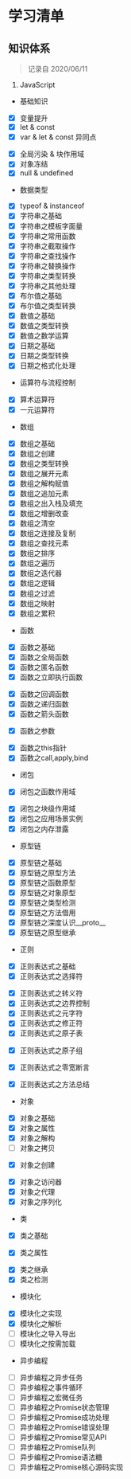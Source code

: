 # 学习清单

## 知识体系

> 记录自 2020/06/11

1. JavaScript

- 基础知识

- [x] 变量提升
- [x] let & const
- [x] var & let & const 异同点
<!-- 06/13 -->
- [x] 全局污染 & 块作用域
- [x] 对象冻结
- [x] null & undefined

- 数据类型

- [x] typeof & instanceof
- [x] 字符串之基础
- [x] 字符串之模板字面量
- [x] 字符串之常用函数
- [x] 字符串之截取操作
- [x] 字符串之查找操作
- [x] 字符串之替换操作
- [x] 字符串之类型转换
- [x] 字符串之其他处理
- [x] 布尔值之基础
- [x] 布尔值之类型转换
- [x] 数值之基础
- [x] 数值之类型转换
- [x] 数值之数学运算
- [x] 日期之基础
- [x] 日期之类型转换
- [x] 日期之格式化处理

- 运算符与流程控制

- [x] 算术运算符
- [x] 一元运算符

<!-- 06/14 -->

- 数组

- [x] 数组之基础
- [x] 数组之创建
- [x] 数组之类型转换
- [x] 数组之展开元素
- [x] 数组之解构赋值
- [x] 数组之追加元素
- [x] 数组之出入栈及填充
- [x] 数组之增删改查
- [x] 数组之清空
- [x] 数组之连接及复制
- [x] 数组之查找元素
- [x] 数组之排序
- [x] 数组之遍历
- [x] 数组之迭代器
- [x] 数组之逻辑
- [x] 数组之过滤
- [x] 数组之映射
- [x] 数组之累积

- 函数

- [x] 函数之基础
- [x] 函数之全局函数
- [x] 函数之匿名函数
- [x] 函数之立即执行函数
<!-- 06/15 -->
- [x] 函数之回调函数
- [x] 函数之递归函数
- [x] 函数之箭头函数
<!-- 06/16 -->
- [x] 函数之参数
<!-- 06/17 -->
- [x] 函数之this指针
- [x] 函数之call,apply,bind

- 闭包
<!-- 06/18 -->
- [x] 闭包之函数作用域
<!-- 06/20 -->
- [x] 闭包之块级作用域
- [x] 闭包之应用场景实例
- [x] 闭包之内存泄露

- 原型链

- [x] 原型链之基础
- [x] 原型链之原型方法
- [x] 原型链之函数原型
- [x] 原型链之对象原型
- [x] 原型链之类型检测
- [x] 原型链之方法借用
- [x] 原型链之深度认识__proto__
- [x] 原型链之原型继承

- 正则

- [x] 正则表达式之基础
- [x] 正则表达式之选择符
<!-- 06/21 -->
- [x] 正则表达式之转义符
- [x] 正则表达式之边界控制
- [x] 正则表达式之元字符
- [x] 正则表达式之修正符
- [x] 正则表达式之原子表
<!-- 06/22 -->
- [x] 正则表达式之原子组
<!-- 06/23 -->
- [x] 正则表达式之零宽断言
<!-- 06/24 -->
<!-- 07/04 -->
- [x] 正则表达式之方法总结

- 对象
<!-- 07/13 -->
- [x] 对象之基础
- [x] 对象之属性
- [x] 对象之解构
- [ ] 对象之拷贝
<!-- 07/14 -->
- [x] 对象之创建
<!-- 07/26 -->
- [x] 对象之访问器
- [x] 对象之代理
- [x] 对象之序列化

- 类

- [x] 类之基础
<!-- 07/27 -->
- [x] 类之属性
<!-- 07/28 -->
- [x] 类之继承
- [x] 类之检测

- 模块化

<!-- 07/29 -->
- [x] 模块化之实现
- [x] 模块化之解析
- [ ] 模块化之导入导出
- [ ] 模块化之按需加载

- 异步编程

- [ ] 异步编程之异步任务
- [ ] 异步编程之事件循环
- [ ] 异步编程之宏微任务
- [ ] 异步编程之Promise状态管理
- [ ] 异步编程之Promise成功处理
- [ ] 异步编程之Promise错误处理
- [ ] 异步编程之Promise常见API
- [ ] 异步编程之Promise队列
- [ ] 异步编程之Promise语法糖
- [ ] 异步编程之Promise核心源码实现